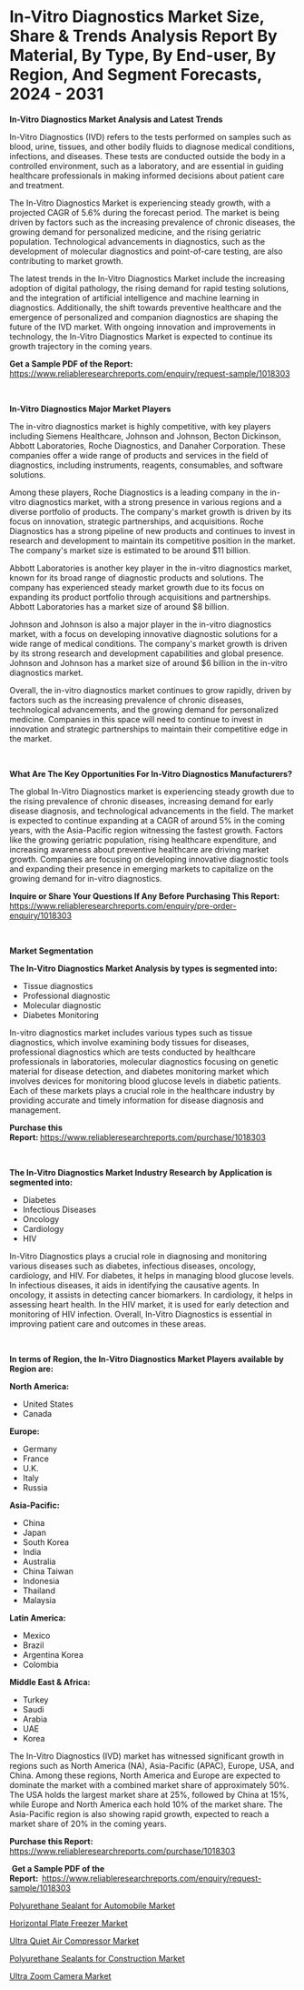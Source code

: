 <p><h1>In-Vitro Diagnostics Market Size, Share & Trends Analysis Report By Material, By Type, By End-user, By Region, And Segment Forecasts, 2024 - 2031</h1></p><p><strong>In-Vitro Diagnostics Market Analysis and Latest Trends</strong></p>
<p><p>In-Vitro Diagnostics (IVD) refers to the tests performed on samples such as blood, urine, tissues, and other bodily fluids to diagnose medical conditions, infections, and diseases. These tests are conducted outside the body in a controlled environment, such as a laboratory, and are essential in guiding healthcare professionals in making informed decisions about patient care and treatment.</p><p>The In-Vitro Diagnostics Market is experiencing steady growth, with a projected CAGR of 5.6% during the forecast period. The market is being driven by factors such as the increasing prevalence of chronic diseases, the growing demand for personalized medicine, and the rising geriatric population. Technological advancements in diagnostics, such as the development of molecular diagnostics and point-of-care testing, are also contributing to market growth.</p><p>The latest trends in the In-Vitro Diagnostics Market include the increasing adoption of digital pathology, the rising demand for rapid testing solutions, and the integration of artificial intelligence and machine learning in diagnostics. Additionally, the shift towards preventive healthcare and the emergence of personalized and companion diagnostics are shaping the future of the IVD market. With ongoing innovation and improvements in technology, the In-Vitro Diagnostics Market is expected to continue its growth trajectory in the coming years.</p></p>
<p><strong>Get a Sample PDF of the Report:&nbsp;</strong> <a href="https://www.reliableresearchreports.com/enquiry/request-sample/1018303">https://www.reliableresearchreports.com/enquiry/request-sample/1018303</a></p>
<p>&nbsp;</p>
<p><strong>In-Vitro Diagnostics Major Market Players</strong></p>
<p><p>The in-vitro diagnostics market is highly competitive, with key players including Siemens Healthcare, Johnson and Johnson, Becton Dickinson, Abbott Laboratories, Roche Diagnostics, and Danaher Corporation. These companies offer a wide range of products and services in the field of diagnostics, including instruments, reagents, consumables, and software solutions.</p><p>Among these players, Roche Diagnostics is a leading company in the in-vitro diagnostics market, with a strong presence in various regions and a diverse portfolio of products. The company's market growth is driven by its focus on innovation, strategic partnerships, and acquisitions. Roche Diagnostics has a strong pipeline of new products and continues to invest in research and development to maintain its competitive position in the market. The company's market size is estimated to be around $11 billion.</p><p>Abbott Laboratories is another key player in the in-vitro diagnostics market, known for its broad range of diagnostic products and solutions. The company has experienced steady market growth due to its focus on expanding its product portfolio through acquisitions and partnerships. Abbott Laboratories has a market size of around $8 billion.</p><p>Johnson and Johnson is also a major player in the in-vitro diagnostics market, with a focus on developing innovative diagnostic solutions for a wide range of medical conditions. The company's market growth is driven by its strong research and development capabilities and global presence. Johnson and Johnson has a market size of around $6 billion in the in-vitro diagnostics market.</p><p>Overall, the in-vitro diagnostics market continues to grow rapidly, driven by factors such as the increasing prevalence of chronic diseases, technological advancements, and the growing demand for personalized medicine. Companies in this space will need to continue to invest in innovation and strategic partnerships to maintain their competitive edge in the market.</p></p>
<p>&nbsp;</p>
<p><strong>What Are The Key Opportunities For In-Vitro Diagnostics Manufacturers?</strong></p>
<p><p>The global In-Vitro Diagnostics market is experiencing steady growth due to the rising prevalence of chronic diseases, increasing demand for early disease diagnosis, and technological advancements in the field. The market is expected to continue expanding at a CAGR of around 5% in the coming years, with the Asia-Pacific region witnessing the fastest growth. Factors like the growing geriatric population, rising healthcare expenditure, and increasing awareness about preventive healthcare are driving market growth. Companies are focusing on developing innovative diagnostic tools and expanding their presence in emerging markets to capitalize on the growing demand for in-vitro diagnostics.</p></p>
<p><strong>Inquire or Share Your Questions If Any Before Purchasing This Report:</strong> <a href="https://www.reliableresearchreports.com/enquiry/pre-order-enquiry/1018303">https://www.reliableresearchreports.com/enquiry/pre-order-enquiry/1018303</a></p>
<p>&nbsp;</p>
<p><strong>Market Segmentation</strong></p>
<p><strong>The In-Vitro Diagnostics Market Analysis by types is segmented into:</strong></p>
<p><ul><li>Tissue diagnostics</li><li>Professional diagnostic</li><li>Molecular diagnostic</li><li>Diabetes Monitoring</li></ul></p>
<p><p>In-vitro diagnostics market includes various types such as tissue diagnostics, which involve examining body tissues for diseases, professional diagnostics which are tests conducted by healthcare professionals in laboratories, molecular diagnostics focusing on genetic material for disease detection, and diabetes monitoring market which involves devices for monitoring blood glucose levels in diabetic patients. Each of these markets plays a crucial role in the healthcare industry by providing accurate and timely information for disease diagnosis and management.</p></p>
<p><strong>Purchase this Report:&nbsp;</strong><a href="https://www.reliableresearchreports.com/purchase/1018303">https://www.reliableresearchreports.com/purchase/1018303</a></p>
<p>&nbsp;</p>
<p><strong>The In-Vitro Diagnostics Market Industry Research by Application is segmented into:</strong></p>
<p><ul><li>Diabetes</li><li>Infectious Diseases</li><li>Oncology</li><li>Cardiology</li><li>HIV</li></ul></p>
<p><p>In-Vitro Diagnostics plays a crucial role in diagnosing and monitoring various diseases such as diabetes, infectious diseases, oncology, cardiology, and HIV. For diabetes, it helps in managing blood glucose levels. In infectious diseases, it aids in identifying the causative agents. In oncology, it assists in detecting cancer biomarkers. In cardiology, it helps in assessing heart health. In the HIV market, it is used for early detection and monitoring of HIV infection. Overall, In-Vitro Diagnostics is essential in improving patient care and outcomes in these areas.</p></p>
<p>&nbsp;</p>
<p><strong>In terms of Region, the In-Vitro Diagnostics Market Players available by Region are:</strong></p>
<p>
    <p> <strong> North America: </strong>
        <ul>
            <li>United States</li>
            <li>Canada</li>
        </ul>
        </p> 
    <p> <strong> Europe: </strong>
        <ul>
            <li>Germany</li>
            <li>France</li>
            <li>U.K.</li>
            <li>Italy</li>
            <li>Russia</li>
        </ul>
        </p> 
    <p> <strong> Asia-Pacific: </strong>
        <ul>
            <li>China</li>
            <li>Japan</li>
            <li>South Korea</li>
            <li>India</li>
            <li>Australia</li>
            <li>China Taiwan</li>
            <li>Indonesia</li>
            <li>Thailand</li>
            <li>Malaysia</li>
        </ul>
        </p> 
    <p> <strong> Latin America: </strong>
        <ul>
            <li>Mexico</li>
            <li>Brazil</li>
            <li>Argentina Korea</li>
            <li>Colombia</li>
        </ul>
        </p> 
    <p> <strong> Middle East & Africa: </strong>
        <ul>
            <li>Turkey</li>
            <li>Saudi</li>
            <li>Arabia</li>
            <li>UAE</li>
            <li>Korea</li>
        </ul>
    </p>
    </p>
<p><p>The In-Vitro Diagnostics (IVD) market has witnessed significant growth in regions such as North America (NA), Asia-Pacific (APAC), Europe, USA, and China. Among these regions, North America and Europe are expected to dominate the market with a combined market share of approximately 50%. The USA holds the largest market share at 25%, followed by China at 15%, while Europe and North America each hold 10% of the market share. The Asia-Pacific region is also showing rapid growth, expected to reach a market share of 20% in the coming years.</p></p>
<p><strong>Purchase this Report: </strong><a href="https://www.reliableresearchreports.com/purchase/1018303">https://www.reliableresearchreports.com/purchase/1018303</a></p>
<p>&nbsp;<strong>Get a Sample PDF of the Report:&nbsp;&nbsp;</strong><a href="https://www.reliableresearchreports.com/enquiry/request-sample/1018303">https://www.reliableresearchreports.com/enquiry/request-sample/1018303</a></p>
<p><strong></strong></p>
<p><p><a href="https://issuu.com/reportprime-2/docs/polyurethane-sealant-for-automobile-market-size-20">Polyurethane Sealant for Automobile Market</a></p><p><a href="https://medium.com/@patriciahanson2013/horizontal-plate-freezer-market-research-report-its-history-and-forecast-2024-to-2031-94e290956b16">Horizontal Plate Freezer Market</a></p><p><a href="https://medium.com/@merrittrice2023/ultra-quiet-air-compressor-market-analysis-and-sze-forecasted-for-period-from-2024-to-2031-e63bdcc8e1fb">Ultra Quiet Air Compressor Market</a></p><p><a href="https://issuu.com/reportprime-2/docs/polyurethane-sealants-for-construction-market-size">Polyurethane Sealants for Construction Market</a></p><p><a href="https://medium.com/@merrittrice2023/ultra-zoom-camera-market-comprehensive-assessment-by-type-application-and-geography-262c22e19403">Ultra Zoom Camera Market</a></p></p>